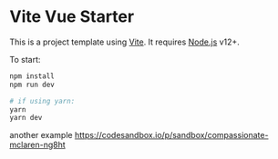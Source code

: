 # Vite Vue Starter

This is a project template using [Vite](https://vitejs.dev/). It requires [Node.js](https://nodejs.org) v12+.

To start:

```sh
npm install
npm run dev

# if using yarn:
yarn
yarn dev
```

another example
https://codesandbox.io/p/sandbox/compassionate-mclaren-ng8ht
